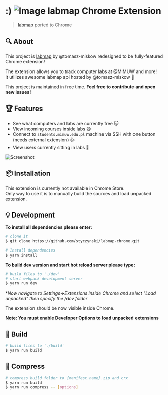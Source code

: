 #  :) ![Image](https://raw.githubusercontent.com/styczynski/labmap-chrome/master/chrome/assets/img/icon-48.png) labmap Chrome Extension
> [labmap](https://github.com/tomasz-miskow/labmap) ported to Chrome

## :mag: About

This project is [labmap](https://github.com/tomasz-miskow/labmap) by @tomasz-miskow redesigned
to be fully-featured Chrome extension!

The extension allows you to track computer labs at @MIMUW and more!<br>
It utilizes awesome labmap api hosted by @tomasz-miskow :rocket:

This project is maintained in free time. **Feel free to contribute and open new issues!**

## :trophy: Features

* See what computers and labs are currently free :cat:
* View incoming courses inside labs :smile:
* Connect to `students.mimuw.edu.pl` machine via SSH with one button (needs external extension) :+1:
* View users currently sitting in labs :tada:

![Screenshot](https://raw.githubusercontent.com/styczynski/labmap-chrome/master/static/screenshot.png)

## :package: Installation

This extension is currently not available in Chrome Store.<br>
Only way to use it is to manually build the sources and load unpacked extension.

## :bulb: Development

**To install all dependencies please enter:**
```bash
# clone it
$ git clone https://github.com/styczynski/labmap-chrome.git

# Install dependencies
$ yarn install
```

**To build dev version and start hot reload server please type:**

```bash
# build files to './dev'
# start webpack development server
$ yarn run dev
```

**Now navigate to Settings->Extensions inside Chrome and select "Load unpacked" then specify the /dev folder*

The extension should be now visible inside Chrome.

**Note: You must enable Developer Options to load unpacked extensions**

## :hammer: Build

```bash
# build files to './build'
$ yarn run build
```

## :straight_ruler: Compress

```bash
# compress build folder to {manifest.name}.zip and crx
$ yarn run build
$ yarn run compress -- [options]
```
